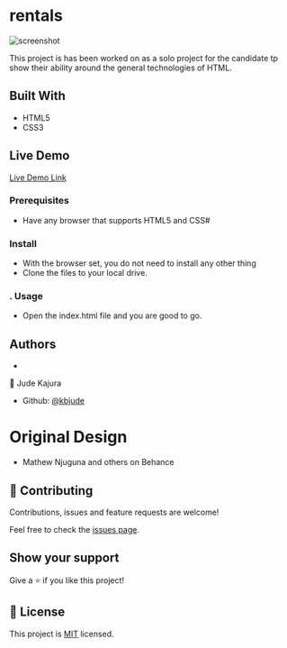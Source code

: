 # rentals
![screenshot](./resources/Screenshot.png)

This project is has been worked on as a solo project for the candidate tp show their ability around the general technologies of HTML.

## Built With

- HTML5
- CSS3

## Live Demo

[Live Demo Link]()


###  Prerequisites
  - Have any browser that supports HTML5 and CSS#
### Install
  - With the browser set, you do not need to install any other thing
  - Clone the files to your local drive.
### . Usage
  - Open the index.html file and you are good to go.
## Authors
  - 
👤 Jude Kajura

- Github: [@kbjude](https://kbjude.github.io/rentals/.)

# Original Design
- Mathew Njuguna and others on Behance

## 🤝 Contributing

Contributions, issues and feature requests are welcome!

Feel free to check the [issues page]().

## Show your support

Give a ⭐️ if you like this project!

## 📝 License

This project is [MIT](lic.url) licensed.
